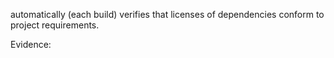 
<COMPONENT> automatically (each build) verifies that licenses of dependencies conform to project requirements.

Evidence: <EVIDENCE>
